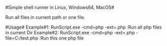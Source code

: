 #Simple shell runner in Linux, Windows64, MacOS#

Run all files in current path or one file.

#Usage#
Example#1: RunScript.exe -cmd=php -ext=.php  :Run all php files in current Dir
Example#2: RunScript.exe -cmd=php -ext=.php -file=C:/test.php  :Run this one php file
